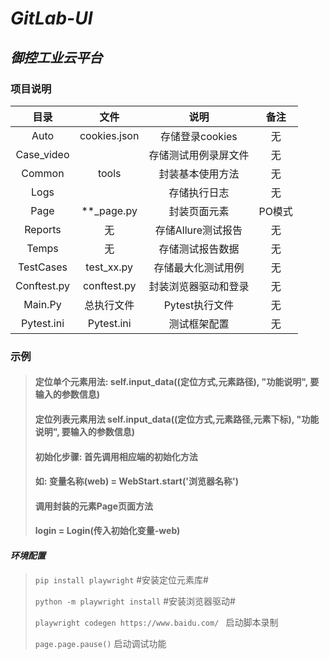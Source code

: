 # *GitLab-UI*

## *御控工业云平台*

### 项目说明

|     目录      |      文件      |      说明      |  备注  | 
|:-----------:|:------------:|:------------:|:----:|
|    Auto     | cookies.json | 存储登录cookies  |  无   |
| Case_video  |              |  存储测试用例录屏文件  |  无   |
|   Common    |    tools     |   封装基本使用方法   |  无   |
|    Logs     |              |    存储执行日志    |  无   |
|    Page     |  **_page.py  |    封装页面元素    | PO模式 |
|   Reports   |      无       | 存储Allure测试报告 |  无   |
|    Temps    |      无       |   存储测试报告数据   |  无   |
|  TestCases  |  test_xx.py  |  存储最大化测试用例   |  无   |
| Conftest.py | conftest.py  |  封装浏览器驱动和登录  |  无   |
|   Main.Py   |    总执行文件     |  Pytest执行文件  |  无   |
| Pytest.ini  |  Pytest.ini  |    测试框架配置    |  无   |

### 示例

> #### 定位单个元素用法: self.input_data((定位方式,元素路径), "功能说明", 要输入的参数信息)
>#### 定位列表元素用法  self.input_data((定位方式,元素路径,元素下标), "功能说明", 要输入的参数信息)
>#### 初始化步骤: 首先调用相应端的初始化方法
>#### 如: 变量名称(web) = WebStart.start('浏览器名称')
>#### 调用封装的元素Page页面方法
>#### login = Login(传入初始化变量-web)

#### *环境配置*

> `pip install playwright`   #安装定位元素库#
>
> `python -m playwright install`  #安装浏览器驱动#
>
> `playwright codegen https://www.baidu.com/ ` 启动脚本录制
>
> `page.page.pause()`   启动调试功能
